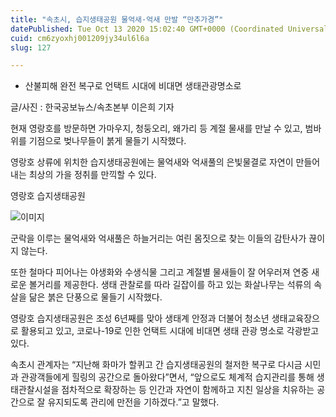 ```yaml
---
title: "속초시, 습지생태공원 물억새·억새 만발 “만추가경”"
datePublished: Tue Oct 13 2020 15:02:40 GMT+0000 (Coordinated Universal Time)
cuid: cm6zyoxhj001209jy34ul6l6a
slug: 127

---
```



- 산불피해 완전 복구로 언택트 시대에 비대면 생태관광명소로

글/사진 : 한국공보뉴스/속초본부 이은희 기자

현재 영랑호를 방문하면 가마우지, 청둥오리, 왜가리 등 계절 물새를 만날 수 있고, 범바위를 기점으로 벚나무들이 붉게 물들기 시작했다.

영랑호 상류에 위치한 습지생태공원에는 물억새와 억새풀의 은빛물결로 자연이 만들어내는 최상의 가을 정취를 만끽할 수 있다.

영랑호 습지생태공원

![이미지](https://cdn.hashnode.com/res/hashnode/image/upload/v1739246888574/dc010b30-57db-4611-8da2-bc42997ef75a.jpeg)

군락을 이루는 물억새와 억새풀은 하늘거리는 여린 몸짓으로 찾는 이들의 감탄사가 끊이지 않는다.

또한 철마다 피어나는 야생화와 수생식물 그리고 계절별 물새들이 잘 어우러져 연중 새로운 볼거리를 제공한다. 생태 관찰로를 따라 길잡이를 하고 있는 화살나무는 석류의 속살을 닮은 붉은 단풍으로 물들기 시작했다.

영랑호 습지생태공원은 조성 6년째를 맞아 생태계 안정과 더불어 청소년 생태교육장으로 활용되고 있고, 코로나-19로 인한 언택트 시대에 비대면 생태 관광 명소로 각광받고 있다.

속초시 관계자는 “지난해 화마가 할퀴고 간 습지생태공원의 철저한 복구로 다시금 시민과 관광객들에게 힐링의 공간으로 돌아왔다”면서, “앞으로도 체계적 습지관리를 통해 생태관찰시설을 점차적으로 확장하는 등 인간과 자연이 함께하고 지친 일상을 치유하는 공간으로 잘 유지되도록 관리에 만전을 기하겠다.”고 말했다.
